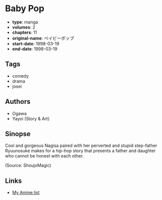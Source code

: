 # Baby Pop

-   **type**: manga
-   **volumes**: 2
-   **chapters**: 11
-   **original-name**: ベイビーポップ
-   **start-date**: 1998-03-19
-   **end-date**: 1998-03-19

## Tags

-   comedy
-   drama
-   josei

## Authors

-   Ogawa
-   Yayoi (Story & Art)

## Sinopse

Cool and gorgeous Nagisa paired with her perverted and stupid step-father Ryuunosuke makes for a hip-hop story that presents a father and daughter who cannot be honest with each other.

(Source: ShoujoMagic)

## Links

-   [My Anime list](https://myanimelist.net/manga/834/Baby_Pop)
